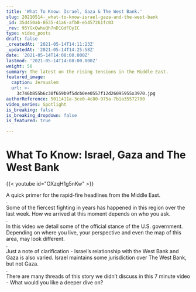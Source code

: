 ```yaml
---
title: 'What To Know: Israel, Gaza & The West Bank.'
slug: 20210514-_what-to-know-israel-gaza-and-the-west-bank
_id: 35d450ab-8635-41a6-afb0-e5457261fc03
_rev: 95YGxQwhuQh7nD1GdFOyIC
type: video_posts
draft: false
_createdAt: '2021-05-14T14:11:23Z'
_updatedAt: '2021-05-14T14:25:58Z'
date: '2021-05-14T14:08:00.000Z'
lastmod: '2021-05-14T14:08:00.000Z'
weight: 50
summary: The latest on the rising tensions in the Middle East.
featured_image:
  caption: Jersualem
  url: >-
    3c746b855b6c30f659b9f5dcb0ee0557f12d26095955x3970.jpg
authorReference: 5011411a-3ce0-4c80-975a-7b1a35572700
video_series: Spotlight
is_breaking: false
is_breaking_dropdown: false
is_featured: true

---
```

# What To Know: Israel, Gaza and The West Bank



{{< youtube id="OXzqH1g5nKw" >}}

A quick primer for the rapid-fire headlines from the Middle East.  
.  
Some of the fiercest fighting in years has happened in this region over the last week. How we arrived at this moment depends on who you ask.  
.  
In this video we detail some of the official stance of the U.S. government. Depending on where you live, your perspective and even the map of this area, may look different.   
.  
Just a note of clarification - Israel’s relationship with the West Bank and Gaza is also varied. Israel maintains some jurisdiction over The West Bank, but not Gaza.  
.   
There are many threads of this story we didn’t discuss in this 7 minute video - What would you like a deeper dive on?